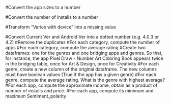 #Convert the app sizes to a number

#Convert the number of installs to a number

#Transform “Varies with device” into a missing value

#Convert Current Ver and Android Ver into a dotted number (e.g. 4.0.3 or 4.2)
#Remove the duplicates
#For each category, compute the number of apps
#For each category, compute the average rating
#Create two dataframes: one for the genres and one bridging apps and genres. So that, for instance, the app Pixel Draw - Number Art Coloring Book appears twice in the bridging table, once for Art & Design, once for Creativity
#For each genre, create a new column of the original dataframe. The new columns must have boolean values (True if the app has a given genre)
#For each genre, compute the average rating. What is the genre with highest average?
#For each app, compute the approximate income, obtain as a product of number of installs and price.
#For each app, compute its minimum and maximum Sentiment_polarity
